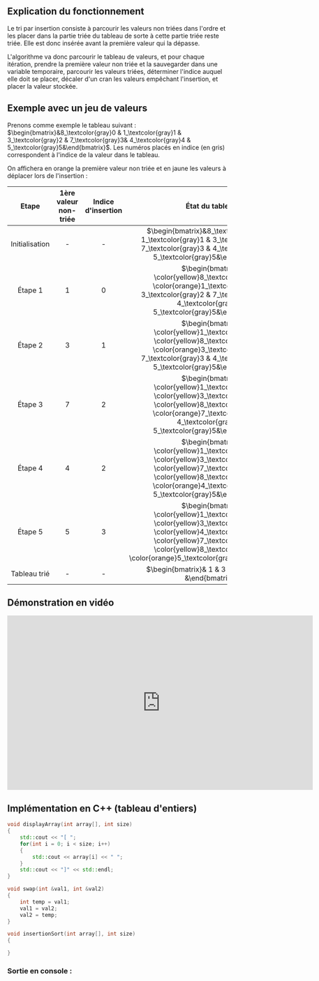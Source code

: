 ## Explication du fonctionnement

Le tri par insertion consiste à parcourir les valeurs non triées dans l'ordre et les placer dans la partie triée du tableau de sorte à cette partie triée reste triée. Elle est donc insérée avant la première valeur qui la dépasse.

L'algorithme va donc parcourir le tableau de valeurs, et pour chaque itération, prendre la première valeur non triée et la sauvegarder dans une variable temporaire, parcourir les valeurs triées, déterminer l'indice auquel elle doit se placer, décaler d'un cran les valeurs empêchant l'insertion, et placer la valeur stockée.

## Exemple avec un jeu de valeurs

Prenons comme exemple le tableau suivant : $\begin{bmatrix}&8_\textcolor{gray}0 & 1_\textcolor{gray}1 & 3_\textcolor{gray}2 & 7_\textcolor{gray}3& 4_\textcolor{gray}4 & 5_\textcolor{gray}5&\end{bmatrix}$.
Les numéros placés en indice (en gris) correspondent à l'indice de la valeur dans le tableau.

On affichera en orange la première valeur non triée et en jaune les valeurs à déplacer lors de l'insertion :

|     Etape      | 1ère valeur non-triée | Indice d'insertion |                    État du tableau                    |
|:--------------:|:--------------:|:---------------:|:-----------------------------------------------------:|
| Initialisation |       -        |        -        | $\begin{bmatrix}&8_\textcolor{gray}0 & 1_\textcolor{gray}1 & 3_\textcolor{gray}2 & 7_\textcolor{gray}3 & 4_\textcolor{gray}4 & 5_\textcolor{gray}5&\end{bmatrix}$ |
| Étape 1 |       1        |        0        | $\begin{bmatrix}& \color{yellow}8_\textcolor{gray}0 & \color{orange}1_\textcolor{gray}1 & 3_\textcolor{gray}2 & 7_\textcolor{gray}3 & 4_\textcolor{gray}4 & 5_\textcolor{gray}5&\end{bmatrix}$ |
| Étape 2 |       3        |        1        | $\begin{bmatrix}& \color{yellow}1_\textcolor{gray}0 & \color{yellow}8_\textcolor{gray}1 & \color{orange}3_\textcolor{gray}2 & 7_\textcolor{gray}3 & 4_\textcolor{gray}4 & 5_\textcolor{gray}5&\end{bmatrix}$ |
| Étape 3 |       7        |        2        | $\begin{bmatrix}& \color{yellow}1_\textcolor{gray}0 & \color{yellow}3_\textcolor{gray}1 & \color{yellow}8_\textcolor{gray}2 & \color{orange}7_\textcolor{gray}3 & 4_\textcolor{gray}4 & 5_\textcolor{gray}5&\end{bmatrix}$ |
| Étape 4 |       4        |        2        | $\begin{bmatrix}& \color{yellow}1_\textcolor{gray}0 & \color{yellow}3_\textcolor{gray}1 & \color{yellow}7_\textcolor{gray}2 & \color{yellow}8_\textcolor{gray}3 & \color{orange}4_\textcolor{gray}4 & 5_\textcolor{gray}5&\end{bmatrix}$ |
| Étape 5 |       5        |        3        | $\begin{bmatrix}& \color{yellow}1_\textcolor{gray}0 & \color{yellow}3_\textcolor{gray}1 & \color{yellow}4_\textcolor{gray}2 & \color{yellow}7_\textcolor{gray}3 & \color{yellow}8_\textcolor{gray}4 & \color{orange}5_\textcolor{gray}5&\end{bmatrix}$ |
| Tableau trié |       -        |        -        | $\begin{bmatrix}& 1 & 3 & 4 & 5 & 7 & 8 &\end{bmatrix}$ |

## Démonstration en vidéo

<iframe width="700" height="400" src="https://www.youtube-nocookie.com/embed/8oJS1BMKE64" title="YouTube video player" frameborder="0" allow="accelerometer; autoplay; clipboard-write; encrypted-media; gyroscope; picture-in-picture; web-share" allowfullscreen></iframe>

## Implémentation en C++ (tableau d'entiers)

```cpp
void displayArray(int array[], int size)
{
    std::cout << "[ ";
    for(int i = 0; i < size; i++)
    {
        std::cout << array[i] << " ";
    }
    std::cout << "]" << std::endl;
}

void swap(int &val1, int &val2)
{
    int temp = val1;
    val1 = val2;
    val2 = temp;
}

void insertionSort(int array[], int size)
{

}
```

### Sortie en console :

```

```

